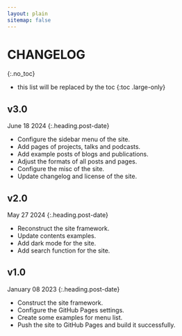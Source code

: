 ```yaml
---
layout: plain
sitemap: false
---
```


# CHANGELOG
{:.no_toc}

* this list will be replaced by the toc
{:toc .large-only}

## v3.0
June 18 2024
{:.heading.post-date}

* Configure the sidebar menu of the site.
* Add pages of projects, talks and podcasts.
* Add example posts of blogs and publications.
* Adjust the formats of all posts and pages.
* Configure the misc of the site.
* Update changelog and license of the site.

## v2.0
May 27 2024
{:.heading.post-date}

* Reconstruct the site framework.
* Update contents examples.
* Add dark mode for the site.
* Add search function for the site.

## v1.0
January 08 2023
{:.heading.post-date}

* Construct the site framework.
* Configure the GitHub Pages settings.
* Create some examples for menu list.
* Push the site to GitHub Pages and build it successfully.
